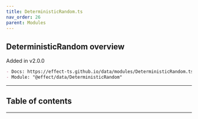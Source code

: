 ```yaml
---
title: DeterministicRandom.ts
nav_order: 26
parent: Modules
---
```


## DeterministicRandom overview

Added in v2.0.0

```md
- Docs: https://effect-ts.github.io/data/modules/DeterministicRandom.ts.html
- Module: "@effect/data/DeterministicRandom"
```

---

<h2 class="text-delta">Table of contents</h2>

---
